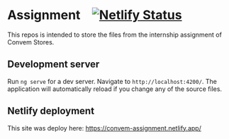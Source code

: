 # Assignment&nbsp;&nbsp;&nbsp;&nbsp;[![Netlify Status](https://api.netlify.com/api/v1/badges/75f24400-9845-478f-8acc-c5ae499025bb/deploy-status)](https://app.netlify.com/sites/convem-assignment/deploys)

This repos is intended to store the files from the internship assignment of Convem Stores.

## Development server

Run `ng serve` for a dev server. Navigate to `http://localhost:4200/`. The application will automatically reload if you change any of the source files.

## Netlify deployment
This site was deploy here: https://convem-assignment.netlify.app/
